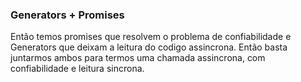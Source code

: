 ### Generators + Promises

<aside class="notes">
    Então temos promises que resolvem o problema de confiabilidade
    e Generators que deixam a leitura do codigo assincrona.
    Então basta juntarmos ambos para termos uma chamada assincrona, com confiabilidade e leitura sincrona.
</aside>